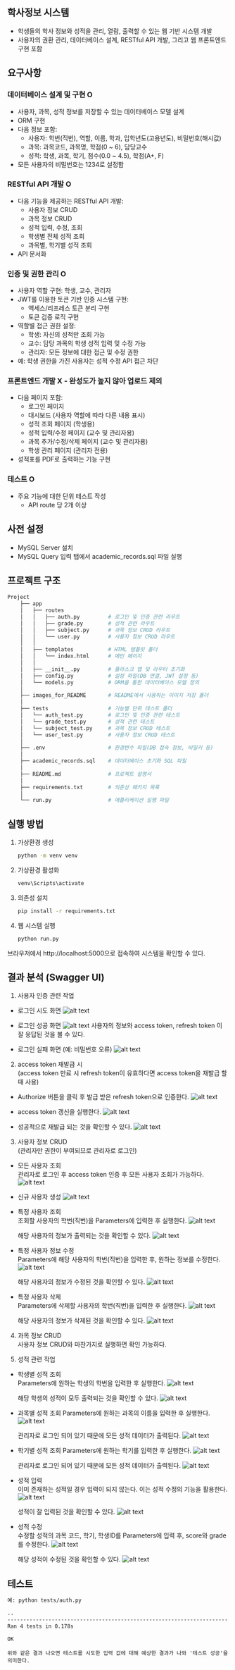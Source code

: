 ## 학사정보 시스템
- 학생들의 학사 정보와 성적을 관리, 열람, 출력할 수 있는 웹 기반 시스템 개발
- 사용자의 권환 관리, 데이터베이스 설계, RESTful API 개발, 그리고 웹 프론트엔드 구현 포함

## 요구사항

### 데이터베이스 설계 및 구현 O
- 사용자, 과목, 성적 정보를 저장할 수 있는 데이터베이스 모델 설계
- ORM 구현
- 다음 정보 포함:
    - 사용자: 학번(직번), 역할, 이름, 학과, 입학년도(고용년도), 비밀번호(해시값)
    - 과목: 과목코드, 과목명, 학점(0 ~ 6), 담당교수
    - 성적: 학생, 과목, 학기, 점수(0.0 ~ 4.5), 학점(A+, F)
- 모든 사용자의 비밀번호는 1234로 설정함

### RESTful API 개발 O
- 다음 기능을 제공하는 RESTful API 개발:
    - 사용자 정보 CRUD
    - 과목 정보 CRUD
    - 성적 입력, 수정, 조회
    - 학생별 전체 성적 조회
    - 과목별, 학기별 성적 조회
- API 문서화

### 인증 및 권한 관리 O
- 사용자 역할 구현: 학생, 교수, 관리자
- JWT를 이용한 토큰 기반 인증 시스템 구현:
    - 액세스/리프레스 토큰 분리 구현
    - 토큰 검증 로직 구현
- 역할별 접근 권한 설정:
    - 학생: 자신의 성적만 조회 가능
    - 교수: 담당 과목의 학생 성적 입력 및 수정 가능
    - 관리자: 모든 정보에 대한 접근 및 수정 권한
- 예: 학생 권한을 가진 사용자는 성적 수정 API 접근 차단

### 프론트엔드 개발 X - 완성도가 높지 않아 업로드 제외
- 다음 페이지 포함:
    - 로그인 페이지 
    - 대시보드 (사용자 역할에 따라 다른 내용 표시)
    - 성적 조회 페이지 (학생용)
    - 성적 입력/수정 페이지 (교수 및 관리자용)
    - 과목 추가/수정/삭제 페이지 (교수 및 관리자용)
    - 학생 관리 페이지 (관리자 전용)
- 성적표를 PDF로 출력하는 기능 구현

### 테스트 O
- 주요 기능에 대한 단위 테스트 작성
    - API route 당 2개 이상

## 사전 설정
- MySQL Server 설치
- MySQL Query 입력 탭에서 academic_records.sql 파일 실행

## 프로젝트 구조
```bash
Project
    ├── app                      
    │   ├── routes               
    │   │   ├── auth.py         # 로그인 및 인증 관련 라우트
    │   │   ├── grade.py        # 성적 관련 라우트
    │   │   ├── subject.py      # 과목 정보 CRUD 라우트
    │   │   └── user.py         # 사용자 정보 CRUD 라우트
    │   │
    │   ├── templates           # HTML 템플릿 폴더
    │   │   └── index.html      # 메인 페이지
    │   │
    │   ├── __init__.py         # 플라스크 앱 및 라우터 초기화
    │   ├── config.py           # 설정 파일(DB 연결, JWT 설정 등)
    │   └── models.py           # ORM을 통한 데이터베이스 모델 정의
    │
    ├── images_for_README       # README에서 사용하는 이미지 저장 폴더
    │
    ├── tests                   # 기능별 단위 테스트 폴더
    │   └── auth_test.py        # 로그인 및 인증 관련 테스트
    │   └── grade_test.py       # 성적 관련 테스트
    │   └── subject_test.py     # 과목 정보 CRUD 테스트
    │   └── user_test.py        # 사용자 정보 CRUD 테스트
    │
    ├── .env                    # 환경변수 파일(DB 접속 정보, 비밀키 등)
    │
    ├── academic_records.sql    # 데이터베이스 초기화 SQL 파일
    │
    ├── README.md               # 프로젝트 설명서
    │
    ├── requirements.txt        # 의존성 패키지 목록
    │
    └── run.py                  # 애플리케이션 실행 파일
```

## 실행 방법
1. 가상환경 생성
    ```bash
    python -m venv venv
    ```
2. 가상환경 활성화
    ```bash
    venv\Scripts\activate
    ```
3. 의존성 설치
    ```bash
    pip install -r requirements.txt
    ```
4. 웹 시스템 실행
    ```bash
    python run.py
    ```
브라우저에서 http://localhost:5000으로 접속하여 시스템을 확인할 수 있다.

## 결과 분석 (Swagger UI)
1. 사용자 인증 관련 작업
- 로그인 시도 화면
![alt text](images_for_README/image-1.png)

- 로그인 성공 화면
![alt text](images_for_README/image-2.png) 
사용자의 정보와 access token, refresh token 이 잘 응답된 것을 볼 수 있다.

- 로그인 실패 화면 (예: 비밀번호 오류)
![alt text](images_for_README/image-3.png)

2. access token 재발급 시   
(access token 만료 시 refresh token이 유효하다면 access token을 재발급 할 때 사용)
- Authorize 버튼을 클릭 후 발급 받은 refresh token으로 인증한다.
![alt text](images_for_README/image-4.png)

- access token 갱신을 실행한다.
![alt text](images_for_README/image-5.png)

- 성공적으로 재발급 되는 것을 확인할 수 있다. 
![alt text](images_for_README/image-6.png)

3. 사용자 정보 CRUD  
(관리자만 권한이 부여되므로 관리자로 로그인)

- 모든 사용자 조회  
관리자로 로그인 후 access token 인증 후 모든 사용자 조회가 가능하다. 
![alt text](images_for_README/image-7.png)

- 신규 사용자 생성
![alt text](images_for_README/image-8.png)

- 특정 사용자 조회  
조회할 사용자의 학번(직번)을 Parameters에 입력한 후 실행한다.
![alt text](images_for_README/image-9.png)

    해당 사용자의 정보가 출력되는 것을 확인할 수 있다.
![alt text](images_for_README/image-10.png)

- 특정 사용자 정보 수정  
Parameters에 해당 사용자의 학번(직번)을 입력한 후, 원하는 정보를 수정한다.
![alt text](images_for_README/image-11.png)

    해당 사용자의 정보가 수정된 것을 확인할 수 있다.
    ![alt text](images_for_README/image-12.png)

- 특정 사용자 삭제  
Parameters에 삭제할 사용자의 학번(직번)을 입력한 후 실행한다.
![alt text](images_for_README/image-13.png)

    해당 사용자의 정보가 삭제된 것을 확인할 수 있다.
    ![alt text](images_for_README/image-14.png)

4. 과목 정보 CRUD  
사용자 정보 CRUD와 마찬가지로 실행하면 확인 가능하다.

5. 성적 관련 작업
- 학생별 성적 조회  
Parameters에 원하는 학생의 학번을 입력한 후 실행한다.
![alt text](images_for_README/image-15.png)

    해당 학생의 성적이 모두 출력되는 것을 확인할 수 있다.
    ![alt text](images_for_README/image-16.png)

- 과목별 성적 조회
Parameters에 원하는 과목의 이름을 입력한 후 실행한다.
![alt text](images_for_README/image-17.png)

    관리자로 로그인 되어 있기 때문에 모든 성적 데이터가 출력된다.
    ![alt text](images_for_README/image-18.png)

- 학기별 성적 조회
Parameters에 원하는 학기를 입력한 후 실행한다.
![alt text](images_for_README/image-19.png)

    관리자로 로그인 되어 있기 때문에 모든 성적 데이터가 출력된다.
    ![alt text](images_for_README/image-20.png)

- 성적 입력  
이미 존재하는 성적일 경우 입력이 되지 않는다. 이는 성적 수정의 기능을 활용한다.
![alt text](images_for_README/image-21.png)

    성적이 잘 입력된 것을 확인할 수 있다.
    ![alt text](images_for_README/image-22.png)

- 성적 수정  
수정할 성적의 과목 코드, 학기, 학생ID를 Parameters에 입력 후, score와 grade를 수정한다.
![alt text](images_for_README/image-23.png)

    해당 성적이 수정된 것을 확인할 수 있다.
    ![alt text](images_for_README/image-24.png)

## 테스트
```bash
예: python tests/auth.py
```
```bash
..
----------------------------------------------------------------------
Ran 4 tests in 0.178s

OK
```
    위와 같은 결과 나오면 테스트를 시도한 입력 값에 대해 예상한 결과가 나와 '테스트 성공'을 의미한다.